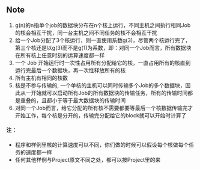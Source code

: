 ## Note

1. g(n)的n指单个job的数据块分布在n个核上运行，不同主机之间执行相同Job的核会相互干扰，同一台主机之间不同任务的核不会相互干扰
2. 给一个Job分配了3个核运行，则一直使用系数g(3)，尽管两个核运行完了，第三个核还是以g(3)而不是g(1)为系数，即：对同一个Job而言，所有数据块在所有核上任意时刻的运算速度都一样
3. 一个 Job 开始运行时一次性占用所有分配给它的核，一直占用所有的核直到运行完最后一个数据块，再一次性释放所有的核
4. 所有主机有相同的核数
5. 核是不参与传输的, 一个单核的主机可以同时传输多个Job的多个数据块，因此从一开始就可以启动所有Job的所有数据块的传输任务，所有的传输时间都是重叠的，且都小于等于最大数据块的传输时间
6. 对同一个Job而言，给它分配的所有核不需要都要等最后一个核数据传输完才开始工作，每个核是分开的，传输完分配给它的block就可以开始时计算了

#### 注：

* 程序和样例里核的计算速度可以不同，你们做的时候可以假设每个核做每个任务的速度都一样
* 任何其他样例与Project原文不同之处，都可以按Project里的来

